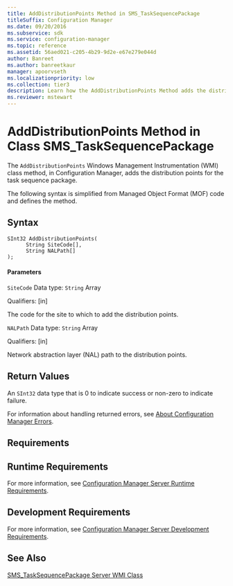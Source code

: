 ```yaml
---
title: AddDistributionPoints Method in SMS_TaskSequencePackage
titleSuffix: Configuration Manager
ms.date: 09/20/2016
ms.subservice: sdk
ms.service: configuration-manager
ms.topic: reference
ms.assetid: 56aed021-c205-4b29-9d2e-e67e279e044d
author: Banreet
ms.author: banreetkaur
manager: apoorvseth
ms.localizationpriority: low
ms.collection: tier3
description: Learn how the AddDistributionPoints Method adds the distribution points for the task sequence package.
ms.reviewer: mstewart
---
```

# AddDistributionPoints Method in Class SMS_TaskSequencePackage
The `AddDistributionPoints` Windows Management Instrumentation (WMI) class method, in Configuration Manager, adds the distribution points for the task sequence package.

 The following syntax is simplified from Managed Object Format (MOF) code and defines the method.

## Syntax

```
SInt32 AddDistributionPoints(
      String SiteCode[],
      String NALPath[]
);
```

#### Parameters
 `SiteCode`
 Data type: `String` Array

 Qualifiers: [in]

 The code for the site to which to add the distribution points.

 `NALPath`
 Data type: `String` Array

 Qualifiers: [in]

 Network abstraction layer (NAL) path to the distribution points.

## Return Values
 An `SInt32` data type that is 0 to indicate success or non-zero to indicate failure.

 For information about handling returned errors, see [About Configuration Manager Errors](../../../develop/core/understand/about-configuration-manager-errors.md).

## Requirements

## Runtime Requirements
 For more information, see [Configuration Manager Server Runtime Requirements](../../../develop/core/reqs/server-runtime-requirements.md).

## Development Requirements
 For more information, see [Configuration Manager Server Development Requirements](../../../develop/core/reqs/server-development-requirements.md).

## See Also
 [SMS_TaskSequencePackage Server WMI Class](../../../develop/reference/osd/sms_tasksequencepackage-server-wmi-class.md)
